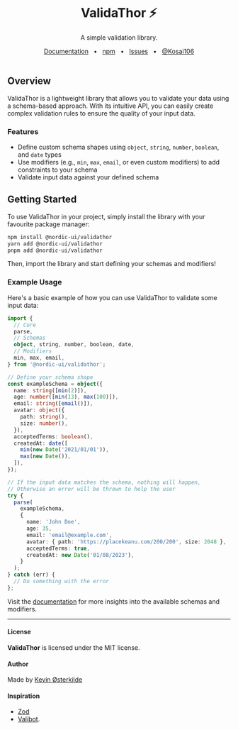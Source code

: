 <div align="center">
  <h1>ValidaThor <span role="presentation">⚡️</span></h1>
  <p>A simple validation library.</p>
</div>

<div align="center">
  <a href="https://validathor.oesterkilde.dk/?utm_campaign=validathor&utm_source=github&utm_medium=readme">Documentation</a>
  <span>&nbsp;&nbsp;•&nbsp;&nbsp;</span>
  <a href="https://www.npmjs.com/package/@nordic-ui/validathor">npm</a>
  <span>&nbsp;&nbsp;•&nbsp;&nbsp;</span>
  <a href="https://github.com/Kosai106/ValidaThor/issues">Issues</a>
  <span>&nbsp;&nbsp;•&nbsp;&nbsp;</span>
  <a href="https://twitter.com/Kosai106">@Kosai106</a>
  <br>
  <br>
</div>

## Overview

ValidaThor is a lightweight library that allows you to validate your data using a schema-based approach. With its intuitive API, you can easily create complex validation rules to ensure the quality of your input data.

### Features

- Define custom schema shapes using `object`, `string`, `number`, `boolean`, and `date` types
- Use modifiers (e.g., `min`, `max`, `email`, or even custom modifiers) to add constraints to your schema
- Validate input data against your defined schema

## Getting Started

To use ValidaThor in your project, simply install the library with your favourite package manager:

```sh
npm install @nordic-ui/validathor
yarn add @nordic-ui/validathor
pnpm add @nordic-ui/validathor
```

Then, import the library and start defining your schemas and modifiers!

### Example Usage

Here's a basic example of how you can use ValidaThor to validate some input data:

```ts
import {
  // Core
  parse,
  // Schemas
  object, string, number, boolean, date,
  // Modifiers
  min, max, email,
} from '@nordic-ui/validathor';

// Define your schema shape
const exampleSchema = object({
  name: string([min(2)]),
  age: number([min(13), max(100)]),
  email: string([email()]),
  avatar: object({
    path: string(),
    size: number(),
  }),
  acceptedTerms: boolean(),
  createdAt: date([
    min(new Date('2021/01/01')),
    max(new Date()),
  ]),
});

// If the input data matches the schema, nothing will happen,
// Otherwise an error will be thrown to help the user
try {
  parse(
    exampleSchema,
    {
      name: 'John Doe',
      age: 35,
      email: 'email@example.com',
      avatar: { path: 'https://placekeanu.com/200/200', size: 2048 },
      acceptedTerms: true,
      createdAt: new Date('01/08/2023'),
    }
  );
} catch (err) {
  // Do something with the error
};
```

Visit the [documentation](https://validathor.oesterkilde.dk/?utm_campaign=validathor&utm_source=github&utm_medium=readme) for more insights into the available schemas and modifiers.

---

#### License

**ValidaThor** is licensed under the MIT license.

#### Author

Made by [Kevin Østerkilde](https://oesterkilde.dk/?utm_campaign=validathor&utm_source=github&utm_medium=readme)

#### Inspiration

- [Zod](https://github.com/colinhacks/zod)
- [Valibot](https://github.com/fabian-hiller/valibot).